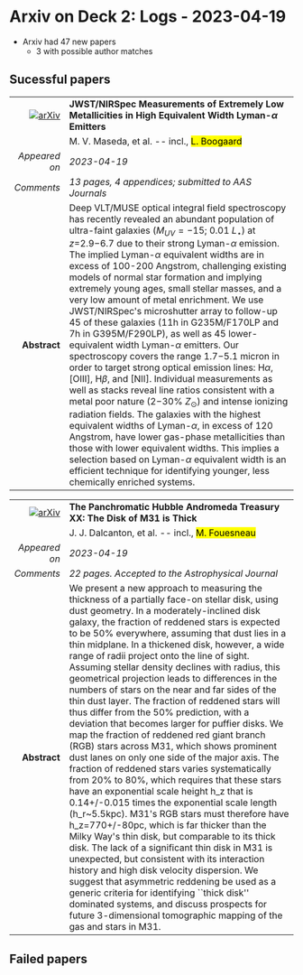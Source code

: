 # Arxiv on Deck 2: Logs - 2023-04-19

* Arxiv had 47 new papers
    * 3 with possible author matches

## Sucessful papers


|||
|---:|:---|
| [![arXiv](https://img.shields.io/badge/arXiv-arXiv:2304.08511-b31b1b.svg)](https://arxiv.org/abs/arXiv:2304.08511) | **JWST/NIRSpec Measurements of Extremely Low Metallicities in High  Equivalent Width Lyman-$α$ Emitters**  |
|| M. V. Maseda, et al. -- incl., <mark>L. Boogaard</mark> |
|*Appeared on*| *2023-04-19*|
|*Comments*| *13 pages, 4 appendices; submitted to AAS Journals*|
|**Abstract**| Deep VLT/MUSE optical integral field spectroscopy has recently revealed an abundant population of ultra-faint galaxies ($M_{UV} = -$15; 0.01 $L_{\star}$) at $z=$2.9$-$6.7 due to their strong Lyman-$\alpha$ emission. The implied Lyman-$\alpha$ equivalent widths are in excess of 100-200 Angstrom, challenging existing models of normal star formation and implying extremely young ages, small stellar masses, and a very low amount of metal enrichment. We use JWST/NIRSpec's microshutter array to follow-up 45 of these galaxies (11h in G235M/F170LP and 7h in G395M/F290LP), as well as 45 lower-equivalent width Lyman-$\alpha$ emitters. Our spectroscopy covers the range 1.7$-$5.1 micron in order to target strong optical emission lines: H$\alpha$, [OIII], H$\beta$, and [NII]. Individual measurements as well as stacks reveal line ratios consistent with a metal poor nature (2$-$30% $Z_{\odot}$) and intense ionizing radiation fields. The galaxies with the highest equivalent widths of Lyman-$\alpha$, in excess of 120 Angstrom, have lower gas-phase metallicities than those with lower equivalent widths. This implies a selection based on Lyman-$\alpha$ equivalent width is an efficient technique for identifying younger, less chemically enriched systems. |


|||
|---:|:---|
| [![arXiv](https://img.shields.io/badge/arXiv-arXiv:2304.08613-b31b1b.svg)](https://arxiv.org/abs/arXiv:2304.08613) | **The Panchromatic Hubble Andromeda Treasury XX: The Disk of M31 is Thick**  |
|| J. J. Dalcanton, et al. -- incl., <mark>M. Fouesneau</mark> |
|*Appeared on*| *2023-04-19*|
|*Comments*| *22 pages. Accepted to the Astrophysical Journal*|
|**Abstract**| We present a new approach to measuring the thickness of a partially face-on stellar disk, using dust geometry. In a moderately-inclined disk galaxy, the fraction of reddened stars is expected to be 50% everywhere, assuming that dust lies in a thin midplane. In a thickened disk, however, a wide range of radii project onto the line of sight. Assuming stellar density declines with radius, this geometrical projection leads to differences in the numbers of stars on the near and far sides of the thin dust layer. The fraction of reddened stars will thus differ from the 50% prediction, with a deviation that becomes larger for puffier disks. We map the fraction of reddened red giant branch (RGB) stars across M31, which shows prominent dust lanes on only one side of the major axis. The fraction of reddened stars varies systematically from 20% to 80%, which requires that these stars have an exponential scale height h_z that is 0.14+/-0.015 times the exponential scale length (h_r~5.5kpc). M31's RGB stars must therefore have h_z=770+/-80pc, which is far thicker than the Milky Way's thin disk, but comparable to its thick disk. The lack of a significant thin disk in M31 is unexpected, but consistent with its interaction history and high disk velocity dispersion. We suggest that asymmetric reddening be used as a generic criteria for identifying ``thick disk'' dominated systems, and discuss prospects for future 3-dimensional tomographic mapping of the gas and stars in M31. |

## Failed papers

